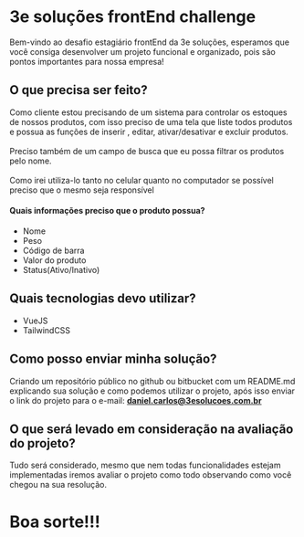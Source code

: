 # 3e soluções frontEnd challenge
Bem-vindo ao desafio estagiário frontEnd da 3e soluções, esperamos que você consiga desenvolver um projeto funcional e organizado, pois são pontos importantes para nossa empresa!

## O que precisa ser feito?
Como cliente estou precisando de um sistema para controlar os estoques de nossos 
produtos, com isso preciso de uma tela que liste todos produtos e possua 
as funções de inserir , editar, ativar/desativar e excluir produtos.
<br/><br/>
Preciso também de um campo de busca que eu possa filtrar os produtos pelo nome.
<br/><br/>
Como irei utiliza-lo tanto no celular quanto no computador se possível preciso que o mesmo seja responsível

#### Quais informações preciso que o produto possua?

- Nome
- Peso
- Código de barra
- Valor do produto
- Status(Ativo/Inativo)

## Quais tecnologias devo utilizar?

- VueJS
- TailwindCSS

## Como posso enviar minha solução?

Criando um repositório público no github ou bitbucket com um README.md explicando 
sua solução e como podemos utilizar o projeto, após isso enviar o link do projeto
para o e-mail: **daniel.carlos@3esolucoes.com.br**

## O que será levado em consideração na avaliação do projeto?

Tudo será considerado, mesmo que nem todas funcionalidades estejam implementadas iremos
avaliar o projeto como todo observando como você chegou na sua resolução.

# Boa sorte!!!

